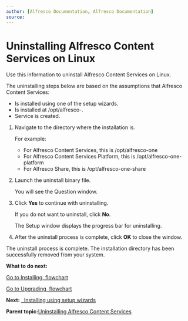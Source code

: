 ```yaml
---
author: [Alfresco Documentation, Alfresco Documentation]
source: 
---
```


# Uninstalling Alfresco Content Services on Linux

Use this information to uninstall Alfresco Content Services on Linux.

The uninstalling steps below are based on the assumptions that Alfresco Content Services:

-   Is installed using one of the setup wizards.
-   Is installed at /opt/alfresco-.
-   Service is created.

1.  Navigate to the directory where the installation is.

    For example:

    -   For Alfresco Content Services, this is /opt/alfresco-one
    -   For Alfresco Content Services Platform, this is /opt/alfresco-one-platform
    -   For Alfresco Share, this is /opt/alfresco-one-share
2.  Launch the uninstall binary file.

    You will see the Question window.

3.  Click **Yes** to continue with uninstalling.

    If you do not want to uninstall, click **No**.

    The Setup window displays the progress bar for uninstalling.

4.  After the uninstall process is complete, click **OK** to close the window.


The uninstall process is complete. The installation directory has been successfully removed from your system.

**What to do next:**

[Go to Installing  flowchart](../concepts/install-singleinstance.md)

[Go to Upgrading  flowchart](../concepts/upgrade-singleinstance.md) 

**Next:** [  Installing using setup wizards](../concepts/installs-eval-intro.md)

**Parent topic:**[Uninstalling Alfresco Content Services](../concepts/uninstall-overview.md)

